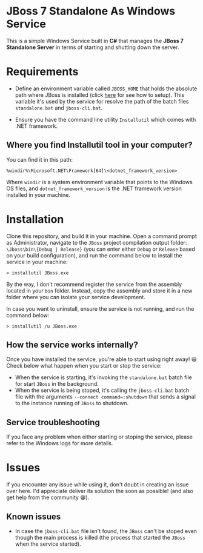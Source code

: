 # JBoss 7 Standalone As Windows Service

This is a simple Windows Service built in **C#** that manages the **JBoss 7 Standalone Server** in terms of starting and shutting down the server.

# Requirements

- Define an environment variable called `JBOSS_HOME` that holds the absolute path where JBoss is installed (click [here](https://docs.jboss.org/jbossas/docs/Installation_Guide/beta422/html/setting_JBOSS_HOME_windows.html) for see how to setup). This variable it's used by the service for resolve the path of the batch files `standalone.bat` and `jboss-cli.bat`.

- Ensure you have the command line utility `Installutil` which comes with .NET framework.

## Where you find **Installutil** tool in your computer?

You can find it in this path:

```
%windir%\Microsoft.NET\Framework[64]\<dotnet_framework_version>
```

Where `windir` is a system environment variable that points to the Windows OS files, and `dotnet_framework_version` is the .NET framework version installed in your machine.

# Installation

Clone this repository, and build it in your machine. Open a command prompt as Administrator, navigate to the `JBoss` project compilation output folder: `\Jboss\bin\{Debug | Release}` (you can enter either `Debug` or `Release` based on your build configuration), and run the command below to install the service in your machine:

```console
> installutil JBoss.exe
```

By the way, I don't recommend register the service from the assembly located in your `bin` folder. Instead, copy the assembly and store it in a new folder where you can isolate your service development. 

In case you want to uninstall, ensure the service is not running, and run the command below:

```console
> installutil /u JBoss.exe
```

## How the service works internally?

Once you have installed the service, you're able to start using right away! :smiley: Check below what happen when you start or stop the service:

- When the service is starting, it's invoking the `standalone.bat` batch file for start `JBoss` in the background.
- When the service is being stoped, it's calling the `jboss-cli.bat` batch file with the arguments `--connect command=:shutdown` that sends a signal to the instance running of `JBoss` to shutdown.

## Service troubleshooting

If you face any problem when either starting or stoping the service, please refer to the Windows logs for more details.

# Issues

If you encounter any issue while using it, don't doubt in creating an issue over here. I'd appreciate deliver its solution the soon as possible! (and also get help from the community :grin:).

## Known issues

- In case the `jboss-cli.bat` file isn't found, the `JBoss` can't be stoped even though the main process is killed (the process that started the `JBoss` when the service started).
